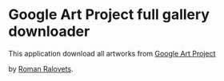 # Google Art Project full gallery downloader

This application download all artworks from
[Google Art Project](http://www.googleartproject.com/)

by [Roman Ralovets](roman@ralovets.ru).

